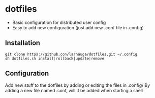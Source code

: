 dotfiles
========
* Basic configuration for distributed user config
* Easy to add new configuration (just add new .conf file in .config)


Installation
-------------
    git clone https://github.con/larhauga/dotfiles.git ~/.config
    sh dotfiles.sh install|rollback|update|remove

Configuration
-------------
Add new stuff to the dotfiles by adding or editing the files in .config/
By adding a new file named .conf, will it be added when starting a shell
